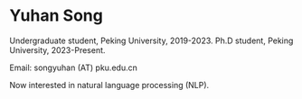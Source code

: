 # Yuhan Song
Undergraduate student,  Peking University,  2019-2023.
Ph.D student, Peking University, 2023-Present.

Email: songyuhan (AT) pku.edu.cn

Now interested in natural language processing (NLP).
